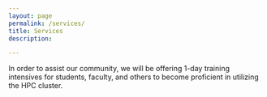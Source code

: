 ```yaml
---
layout: page
permalink: /services/
title: Services
description:

---
```


In order to assist our community, we will be offering 1-day training intensives for
students, faculty, and others to become proficient in utilizing the HPC cluster.